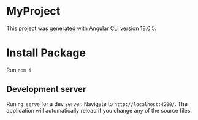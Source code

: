 # MyProject

This project was generated with [Angular CLI](https://github.com/angular/angular-cli) version 18.0.5.

# Install Package

Run `npm i`

## Development server

Run `ng serve` for a dev server. Navigate to `http://localhost:4200/`. The application will automatically reload if you change any of the source files.

